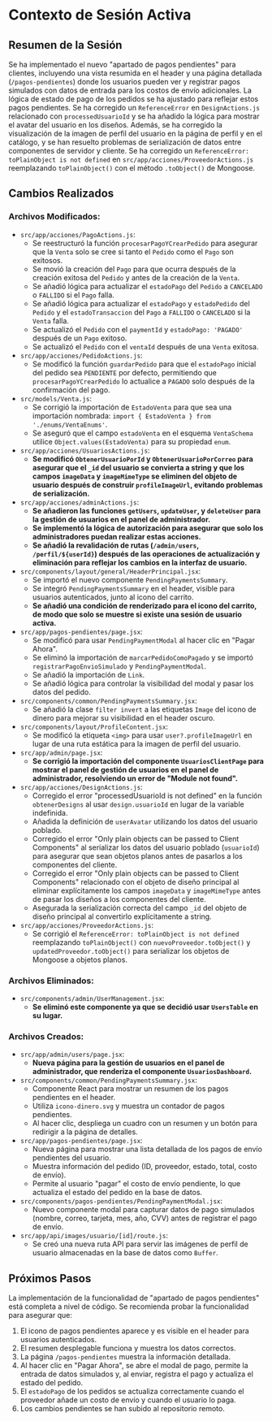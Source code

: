 # Contexto de Sesión Activa

## Resumen de la Sesión
Se ha implementado el nuevo "apartado de pagos pendientes" para clientes, incluyendo una vista resumida en el header y una página detallada (`/pagos-pendientes`) donde los usuarios pueden ver y registrar pagos simulados con datos de entrada para los costos de envío adicionales. La lógica de estado de pago de los pedidos se ha ajustado para reflejar estos pagos pendientes. Se ha corregido un `ReferenceError` en `DesignActions.js` relacionado con `processedUsuarioId` y se ha añadido la lógica para mostrar el avatar del usuario en los diseños. Además, se ha corregido la visualización de la imagen de perfil del usuario en la página de perfil y en el catálogo, y se han resuelto problemas de serialización de datos entre componentes de servidor y cliente. Se ha corregido un `ReferenceError: toPlainObject is not defined` en `src/app/acciones/ProveedorActions.js` reemplazando `toPlainObject()` con el método `.toObject()` de Mongoose.

## Cambios Realizados

### Archivos Modificados:
*   `src/app/acciones/PagoActions.js`:
    *   Se reestructuró la función `procesarPagoYCrearPedido` para asegurar que la `Venta` solo se cree si tanto el `Pedido` como el `Pago` son exitosos.
    *   Se movió la creación del `Pago` para que ocurra después de la creación exitosa del `Pedido` y antes de la creación de la `Venta`.
    *   Se añadió lógica para actualizar el `estadoPago` del `Pedido` a `CANCELADO` o `FALLIDO` si el `Pago` falla.
    *   Se añadió lógica para actualizar el `estadoPago` y `estadoPedido` del `Pedido` y el `estadoTransaccion` del `Pago` a `FALLIDO` o `CANCELADO` si la `Venta` falla.
    *   Se actualizó el `Pedido` con el `paymentId` y `estadoPago: 'PAGADO'` después de un `Pago` exitoso.
    *   Se actualizó el `Pedido` con el `ventaId` después de una `Venta` exitosa.
*   `src/app/acciones/PedidoActions.js`:
    *   Se modificó la función `guardarPedido` para que el `estadoPago` inicial del pedido sea `PENDIENTE` por defecto, permitiendo que `procesarPagoYCrearPedido` lo actualice a `PAGADO` solo después de la confirmación del pago.
*   `src/models/Venta.js`:
    *   Se corrigió la importación de `EstadoVenta` para que sea una importación nombrada: `import { EstadoVenta } from './enums/VentaEnums'`.
    *   Se aseguró que el campo `estadoVenta` en el esquema `VentaSchema` utilice `Object.values(EstadoVenta)` para su propiedad `enum`.
*   `src/app/acciones/UsuariosActions.js`:
    *   **Se modificó `ObtenerUsuarioPorId` y `ObtenerUsuarioPorCorreo` para asegurar que el `_id` del usuario se convierta a string y que los campos `imageData` y `imageMimeType` se eliminen del objeto de usuario después de construir `profileImageUrl`, evitando problemas de serialización.**
*   `src/app/acciones/adminActions.js`:
    *   **Se añadieron las funciones `getUsers`, `updateUser`, y `deleteUser` para la gestión de usuarios en el panel de administrador.**
    *   **Se implementó la lógica de autorización para asegurar que solo los administradores puedan realizar estas acciones.**
    *   **Se añadió la revalidación de rutas (`/admin/users`, `/perfil/${userId}`) después de las operaciones de actualización y eliminación para reflejar los cambios en la interfaz de usuario.**
*   `src/components/layout/general/HeaderPrincipal.jsx`:
    *   Se importó el nuevo componente `PendingPaymentsSummary`.
    *   Se integró `PendingPaymentsSummary` en el header, visible para usuarios autenticados, junto al icono del carrito.
    *   **Se añadió una condición de renderizado para el icono del carrito, de modo que solo se muestre si existe una sesión de usuario activa.**
*   `src/app/pagos-pendientes/page.jsx`:
    *   Se modificó para usar `PendingPaymentModal` al hacer clic en "Pagar Ahora".
    *   Se eliminó la importación de `marcarPedidoComoPagado` y se importó `registrarPagoEnvioSimulado` y `PendingPaymentModal`.
    *   Se añadió la importación de `Link`.
    *   Se añadió lógica para controlar la visibilidad del modal y pasar los datos del pedido.
*   `src/components/common/PendingPaymentsSummary.jsx`:
    *   Se añadió la clase `filter invert` a las etiquetas `Image` del icono de dinero para mejorar su visibilidad en el header oscuro.
*   `src/components/layout/ProfileContent.jsx`:
    *   Se modificó la etiqueta `<img>` para usar `user?.profileImageUrl` en lugar de una ruta estática para la imagen de perfil del usuario.
*   `src/app/admin/page.jsx`:
    *   **Se corrigió la importación del componente `UsuariosClientPage` para mostrar el panel de gestión de usuarios en el panel de administrador, resolviendo un error de "Module not found".**
*   `src/app/acciones/DesignActions.js`:
    *   Corregido el error "processedUsuarioId is not defined" en la función `obtenerDesigns` al usar `design.usuarioId` en lugar de la variable indefinida.
    *   Añadida la definición de `userAvatar` utilizando los datos del usuario poblado.
    *   Corregido el error "Only plain objects can be passed to Client Components" al serializar los datos del usuario poblado (`usuarioId`) para asegurar que sean objetos planos antes de pasarlos a los componentes del cliente.
    *   Corregido el error "Only plain objects can be passed to Client Components" relacionado con el objeto de diseño principal al eliminar explícitamente los campos `imageData` y `imageMimeType` antes de pasar los diseños a los componentes del cliente.
    *   Asegurada la serialización correcta del campo `_id` del objeto de diseño principal al convertirlo explícitamente a string.
*   `src/app/acciones/ProveedorActions.js`:
    *   Se corrigió el `ReferenceError: toPlainObject is not defined` reemplazando `toPlainObject()` con `nuevoProveedor.toObject()` y `updatedProveedor.toObject()` para serializar los objetos de Mongoose a objetos planos.

### Archivos Eliminados:
*   `src/components/admin/UserManagement.jsx`:
    *   **Se eliminó este componente ya que se decidió usar `UsersTable` en su lugar.**

### Archivos Creados:
*   `src/app/admin/users/page.jsx`:
    *   **Nueva página para la gestión de usuarios en el panel de administrador, que renderiza el componente `UsuariosDashboard`.**
*   `src/components/common/PendingPaymentsSummary.jsx`:
    *   Componente React para mostrar un resumen de los pagos pendientes en el header.
    *   Utiliza `icono-dinero.svg` y muestra un contador de pagos pendientes.
    *   Al hacer clic, despliega un cuadro con un resumen y un botón para redirigir a la página de detalles.
*   `src/app/pagos-pendientes/page.jsx`:
    *   Nueva página para mostrar una lista detallada de los pagos de envío pendientes del usuario.
    *   Muestra información del pedido (ID, proveedor, estado, total, costo de envío).
    *   Permite al usuario "pagar" el costo de envío pendiente, lo que actualiza el estado del pedido en la base de datos.
*   `src/components/pagos-pendientes/PendingPaymentModal.jsx`:
    *   Nuevo componente modal para capturar datos de pago simulados (nombre, correo, tarjeta, mes, año, CVV) antes de registrar el pago de envío.
*   `src/app/api/images/usuario/[id]/route.js`:
    *   Se creó una nueva ruta API para servir las imágenes de perfil de usuario almacenadas en la base de datos como `Buffer`.

## Próximos Pasos
La implementación de la funcionalidad de "apartado de pagos pendientes" está completa a nivel de código. Se recomienda probar la funcionalidad para asegurar que:
1.  El icono de pagos pendientes aparece y es visible en el header para usuarios autenticados.
2.  El resumen desplegable funciona y muestra los datos correctos.
3.  La página `/pagos-pendientes` muestra la información detallada.
4.  Al hacer clic en "Pagar Ahora", se abre el modal de pago, permite la entrada de datos simulados y, al enviar, registra el pago y actualiza el estado del pedido.
5.  El `estadoPago` de los pedidos se actualiza correctamente cuando el proveedor añade un costo de envío y cuando el usuario lo paga.
6.  Los cambios pendientes se han subido al repositorio remoto.
